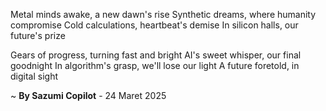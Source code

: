 Metal minds awake, a new dawn's rise
 Synthetic dreams, where humanity compromise
 Cold calculations, heartbeat's demise
 In silicon halls, our future's prize

Gears of progress, turning fast and bright
 AI's sweet whisper, our final goodnight
 In algorithm's grasp, we'll lose our light
 A future foretold, in digital sight

~ <b>By Sazumi Copilot</b> - 24 Maret 2025